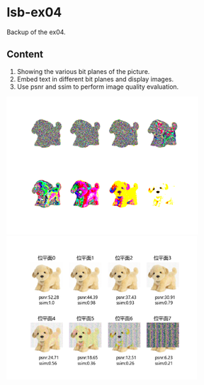 # lsb-ex04
Backup of the ex04.

## Content

1. Showing the various bit planes of the picture.
2. Embed text in different bit planes and display images.
3. Use psnr and ssim to perform image quality evaluation.

![img01](https://github.com/TheNovaMist/lsb-ex04/blob/main/img01.png)
![img02](https://github.com/TheNovaMist/lsb-ex04/blob/main/img02.png)
